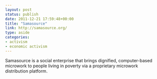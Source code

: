 ```yaml
---
layout: post
status: publish
date: 2011-12-21 17:59:48+00:00
title: "Samasource"
link: http://samasource.org/
type: aside
categories:
- activism
- economic activism
---
```

Samasource is a social enterprise that brings dignified, computer-based microwork to people living in poverty via a proprietary microwork distribution platform.
